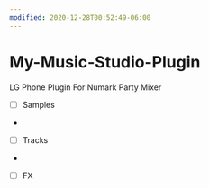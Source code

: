 ```yaml
---
modified: 2020-12-28T00:52:49-06:00
---
```


# My-Music-Studio-Plugin

LG Phone Plugin For Numark Party Mixer
- [ ] Samples
- 
- [ ] Tracks
- 
- [ ] FX